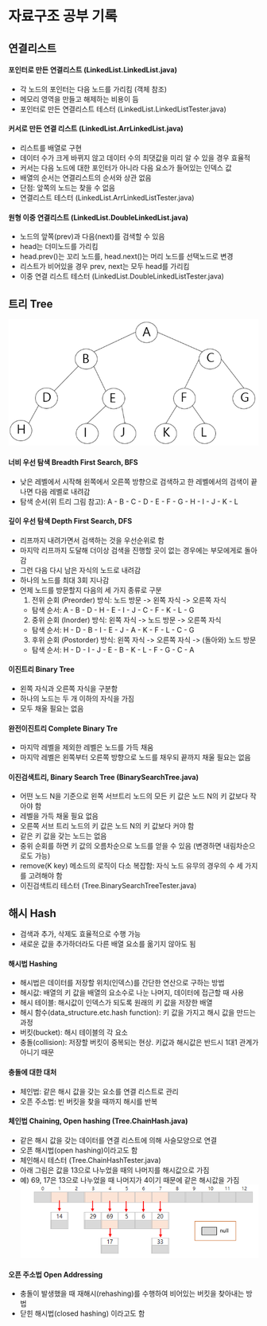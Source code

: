 # 자료구조 공부 기록

## 연결리스트 
#### 포인터로 만든 연결리스트 (LinkedList.LinkedList.java)
- 각 노드의 포인터는 다음 노드를 가리킴 (객체 참조)
- 메모리 영역을 만들고 해제하는 비용이 듬
- 포인터로 만든 연결리스트 테스터 (LinkedList.LinkedListTester.java)
#### 커서로 만든 연결 리스트 (LinkedList.ArrLinkedList.java)
- 리스트를 배열로 구현
- 데이터 수가 크게 바뀌지 않고 데이터 수의 최댓값을 미리 알 수 있을 경우 효율적
- 커서는 다음 노드에 대한 포인터가 아니라 다음 요소가 들어있는 인덱스 값
- 배열의 순서는 연결리스트의 순서와 상관 없음
- 단점: 앞쪽의 노드는 찾을 수 없음
- 연결리스트 테스터 (LinkedList.ArrLinkedListTester.java)

#### 원형 이중 연결리스트 (LinkedList.DoubleLinkedList.java)
- 노드의 앞쪽(prev)과 다음(next)를 검색할 수 있음
- head는 더미노드를 가리킴
- head.prev()는 꼬리 노드를, head.next()는 머리 노드를 선택노드로 변경
- 리스트가 비어있을 경우 prev, next는 모두 head를 가리킴
- 이중 연결 리스트 테스터 (LinkedList.DoubleLinkedListTester.java)

## 트리 Tree
![Tree Example](images/binary_tree.png)
#### 너비 우선 탐색 Breadth First Search, BFS
- 낮은 레벨에서 시작해 왼쪽에서 오른쪽 방향으로 검색하고 한 레벨에서의 검색이 끝나면 다음 레벨로 내려감
- 탐색 순서(위 트리 그림 참고): A - B - C - D - E - F - G - H - I - J - K - L

#### 깊이 우선 탐색 Depth First Search, DFS
- 리프까지 내려가면서 검색하는 것을 우선순위로 함
- 마지막 리프까지 도달해 더이상 검색을 진행할 곳이 없는 경우에는 부모에게로 돌아감
- 그런 다음 다시 남은 자식의 노드로 내려감
- 하나의 노드를 최대 3회 지나감
- 언제 노드를 방문할지 다음의 세 가지 종류로 구분
    1. 전위 순회 (Preorder) 방식: 노드 방문 -> 왼쪽 자식 -> 오른쪽 자식
    - 탐색 순서: A - B - D - H - E - I - J - C - F - K - L - G
    2. 중위 순회 (Inorder) 방식: 왼쪽 자식 -> 노드 방문 -> 오른쪽 자식
    - 탐색 순서: H - D - B - I - E - J - A - K - F - L - C - G
    3. 후위 순회 (Postorder) 방식: 왼쪽 자식 -> 오른쪽 자식 -> (돌아와) 노드 방문
    - 탐색 순서: H - D - I - J - E - B - K - L - F - G - C - A 

#### 이진트리 Binary Tree
- 왼쪽 자식과 오른쪽 자식을 구분함
- 하나의 노드는 두 개 이하의 자식을 가짐
- 모두 채울 필요는 없음

#### 완전이진트리 Complete Binary Tre
- 마지막 레벨을 제외한 레벨은 노드를 가득 채움
- 마지막 레벨은 왼쪽부터 오른쪽 방향으로 노드를 채우되 끝까지 채울 필요는 없음

#### 이진검색트리, Binary Search Tree (BinarySearchTree.java)
- 어떤 노드 N을 기준으로 왼쪽 서브트리 노드의 모든 키 값은 노드 N의 키 값보다 작아야 함
- 레벨을 가득 채울 필요 없음
- 오른쪽 서브 트리 노드의 키 값은 노드 N의 키 값보다 커야 함
- 같은 키 값을 갖는 노드는 없음
- 중위 순회를 하면 키 값의 오름차순으로 노드를 얻을 수 있음 (변경하면 내림차순으로도 가능)
- remove(K key) 메소드의 로직이 다소 복잡함: 자식 노드 유무의 경우의 수 세 가지를 고려해야 함
- 이진검색트리 테스터 (Tree.BinarySearchTreeTester.java)

## 해시 Hash
- 검색과 추가, 삭제도 효율적으로 수행 가능
- 새로운 값을 추가하더라도 다른 배열 요소를 옮기지 않아도 됨

#### 해시법 Hashing
- 해시법은 데이터를 저장할 위치(인덱스)를 간단한 연산으로 구하는 방법
- 해시값: 배열의 키 값을 배열의 요소수로 나눈 나머지, 데이터에 접근할 때 사용
- 해시 테이블: 해시값이 인덱스가 되도록 원래의 키 값을 저장한 배열
- 해시 함수(data_structure.etc.hash function): 키 값을 가지고 해시 값을 만드는 과정
- 버킷(bucket): 해시 테이블의 각 요소
- 충돌(collision): 저장할 버킷이 중복되는 현상. 키값과 해시값은 반드시 1대1 관계가 아니기 때문

#### 충돌에 대한 대처
- 체인법: 같은 해시 값을 갖는 요소를 연결 리스트로 관리
- 오픈 주소법: 빈 버킷을 찾을 때까지 해시를 반복

#### 체인법 Chaining, Open hashing (Tree.ChainHash.java)
- 같은 해시 값을 갖는 데이터를 연결 리스트에 의해 사슬모양으로 연결
- 오픈 해시법(open hashing)이라고도 함
- 체인해시 테스터 (Tree.ChainHashTester.java)
- 아래 그림은 값을 13으로 나누었을 때의 나머지를 해시값으로 가짐
- 예) 69, 17은 13으로 나누었을 때 나머지가 4이기 때문에 같은 해시값을 가짐 
![hash](images/hash.png)

#### 오픈 주소법 Open Addressing
- 충돌이 발생했을 때 재해시(rehashing)를 수행하여 비어있는 버킷을 찾아내는 방법
- 닫힌 해시법(closed hashing) 이라고도 함
